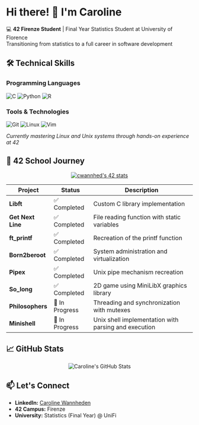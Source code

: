# Hi there! 👋 I'm Caroline

💻 **42 Firenze Student** | Final Year Statistics Student at University of Florence  
Transitioning from statistics to a full career in software development

## 🛠️ Technical Skills

### Programming Languages
![C](https://img.shields.io/badge/C-00599C?style=for-the-badge&logo=c&logoColor=white)
![Python](https://img.shields.io/badge/Python-3776AB?style=for-the-badge&logo=python&logoColor=white)
![R](https://img.shields.io/badge/R-276DC3?style=for-the-badge&logo=r&logoColor=white)

### Tools & Technologies
![Git](https://img.shields.io/badge/Git-F05032?style=for-the-badge&logo=git&logoColor=white)
![Linux](https://img.shields.io/badge/Linux-FCC624?style=for-the-badge&logo=linux&logoColor=black)
![Vim](https://img.shields.io/badge/VIM-019733?style=for-the-badge&logo=vim&logoColor=white)

*Currently mastering Linux and Unix systems through hands-on experience at 42*

## 🏫 42 School Journey

<div align="center">

[![cwannhed's 42 stats](https://badge.mediaplus.ma/colorfulwaves/cwannhed?1337Badge=off&UM6P=off)](https://github.com/oakoudad/badge42)

</div>

| Project | Status | Description |
|---------|---------|-------------|
| **Libft** | ✅ Completed | Custom C library implementation |
| **Get Next Line** | ✅ Completed | File reading function with static variables |
| **ft_printf** | ✅ Completed | Recreation of the printf function |
| **Born2beroot** | ✅ Completed | System administration and virtualization |
| **Pipex** | ✅ Completed | Unix pipe mechanism recreation |
| **So_long** | ✅ Completed | 2D game using MiniLibX graphics library |
| **Philosophers** | 🚧 In Progress | Threading and synchronization with mutexes |
| **Minishell** | 🚧 In Progress | Unix shell implementation with parsing and execution |

## 📈 GitHub Stats

<div align="center">

![Caroline's GitHub Stats](https://github-readme-stats.vercel.app/api?username=carowann&show_icons=true&theme=radical)

</div>

## 📫 Let's Connect

- **LinkedIn:** [Caroline Wannheden](https://www.linkedin.com/in/caroline-wannheden)
- **42 Campus:** Firenze
- **University:** Statistics (Final Year) @ UniFi
